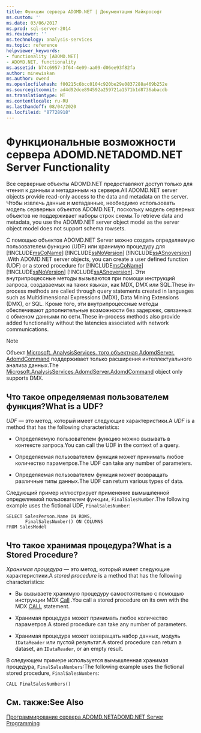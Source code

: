 ```yaml
---
title: Функции сервера ADOMD.NET | Документация Майкрософт
ms.custom: ''
ms.date: 03/06/2017
ms.prod: sql-server-2014
ms.reviewer: ''
ms.technology: analysis-services
ms.topic: reference
helpviewer_keywords:
- functionality [ADOMD.NET]
- ADOMD.NET, functionality
ms.assetid: b74c6957-3f64-4e09-aa09-d06ee93f82fa
author: minewiskan
ms.author: owend
ms.openlocfilehash: f00215c6bcc0104c920be29e0837288a469b252e
ms.sourcegitcommit: ad4d92dce894592a259721a1571b1d8736abacdb
ms.translationtype: MT
ms.contentlocale: ru-RU
ms.lasthandoff: 08/04/2020
ms.locfileid: "87728918"
---
```

# <a name="adomdnet-server-functionality"></a><span data-ttu-id="e6c56-102">Функциональные возможности сервера ADOMD.NET</span><span class="sxs-lookup"><span data-stu-id="e6c56-102">ADOMD.NET Server Functionality</span></span>
  <span data-ttu-id="e6c56-103">Все серверные объекты ADOMD.NET предоставляют доступ только для чтения к данным и метаданным на сервере.</span><span class="sxs-lookup"><span data-stu-id="e6c56-103">All ADOMD.NET server objects provide read-only access to the data and metadata on the server.</span></span> <span data-ttu-id="e6c56-104">Чтобы извлечь данные и метаданные, необходимо использовать модель серверных объектов ADOMD.NET, поскольку модель серверных объектов не поддерживает наборы строк схемы.</span><span class="sxs-lookup"><span data-stu-id="e6c56-104">To retrieve data and metadata, you use the ADOMD.NET server object model as the server object model does not support schema rowsets.</span></span>  
  
 <span data-ttu-id="e6c56-105">С помощью объектов ADOMD.NET Server можно создать определяемую пользователем функцию (UDF) или хранимую процедуру для [!INCLUDE[msCoName](../../includes/msconame-md.md)] [!INCLUDE[ssNoVersion](../../includes/ssnoversion-md.md)] [!INCLUDE[ssASnoversion](../../includes/ssasnoversion-md.md)] .</span><span class="sxs-lookup"><span data-stu-id="e6c56-105">With ADOMD.NET server objects, you can create a user defined function (UDF) or a stored procedure for [!INCLUDE[msCoName](../../includes/msconame-md.md)] [!INCLUDE[ssNoVersion](../../includes/ssnoversion-md.md)] [!INCLUDE[ssASnoversion](../../includes/ssasnoversion-md.md)].</span></span> <span data-ttu-id="e6c56-106">Эти внутрипроцессные методы вызываются при помощи инструкций запроса, создаваемых на таких языках, как MDX, DMX или SQL.</span><span class="sxs-lookup"><span data-stu-id="e6c56-106">These in-process methods are called through query statements created in languages such as Multidimensional Expressions (MDX), Data Mining Extensions (DMX), or SQL.</span></span> <span data-ttu-id="e6c56-107">Кроме того, эти внутрипроцессные методы обеспечивают дополнительные возможности без задержек, связанных с обменом данными по сети.</span><span class="sxs-lookup"><span data-stu-id="e6c56-107">These in-process methods also provide added functionality without the latencies associated with network communications.</span></span>  
  
> [!NOTE]  
>  <span data-ttu-id="e6c56-108">Объект [Microsoft. AnalysisServices. того объектная AdomdServer. AdomdCommand](/previous-versions/sql/sql-server-2014/ms143286(v=sql.120)) поддерживает только расширения интеллектуального анализа данных.</span><span class="sxs-lookup"><span data-stu-id="e6c56-108">The [Microsoft.AnalysisServices.AdomdServer.AdomdCommand](/previous-versions/sql/sql-server-2014/ms143286(v=sql.120)) object only supports DMX.</span></span>  
  
## <a name="what-is-a-udf"></a><span data-ttu-id="e6c56-109">Что такое определяемая пользователем функция?</span><span class="sxs-lookup"><span data-stu-id="e6c56-109">What is a UDF?</span></span>  
 <span data-ttu-id="e6c56-110">*UDF* — это метод, который имеет следующие характеристики.</span><span class="sxs-lookup"><span data-stu-id="e6c56-110">A *UDF* is a method that has the following characteristics:</span></span>  
  
-   <span data-ttu-id="e6c56-111">Определяемую пользователем функцию можно вызывать в контексте запроса.</span><span class="sxs-lookup"><span data-stu-id="e6c56-111">You can call the UDF in the context of a query.</span></span>  
  
-   <span data-ttu-id="e6c56-112">Определяемая пользователем функция может принимать любое количество параметров.</span><span class="sxs-lookup"><span data-stu-id="e6c56-112">The UDF can take any number of parameters.</span></span>  
  
-   <span data-ttu-id="e6c56-113">Определяемая пользователем функция может возвращать различные типы данных.</span><span class="sxs-lookup"><span data-stu-id="e6c56-113">The UDF can return various types of data.</span></span>  
  
 <span data-ttu-id="e6c56-114">Следующий пример иллюстрирует применение вымышленной определяемой пользователем функции, `FinalSalesNumber`.</span><span class="sxs-lookup"><span data-stu-id="e6c56-114">The following example uses the fictional UDF, `FinalSalesNumber`:</span></span>  
  
```  
SELECT SalesPerson.Name ON ROWS,  
       FinalSalesNumber() ON COLUMNS  
FROM SalesModel  
```  
  
## <a name="what-is-a-stored-procedure"></a><span data-ttu-id="e6c56-115">Что такое хранимая процедура?</span><span class="sxs-lookup"><span data-stu-id="e6c56-115">What is a Stored Procedure?</span></span>  
 <span data-ttu-id="e6c56-116">*Хранимая процедура* — это метод, который имеет следующие характеристики.</span><span class="sxs-lookup"><span data-stu-id="e6c56-116">A *stored procedure* is a method that has the following characteristics:</span></span>  
  
-   <span data-ttu-id="e6c56-117">Вы вызываете хранимую процедуру самостоятельно с помощью инструкции MDX [Call](/sql/mdx/mdx-data-manipulation-call) .</span><span class="sxs-lookup"><span data-stu-id="e6c56-117">You call a stored procedure on its own with the MDX [CALL](/sql/mdx/mdx-data-manipulation-call) statement.</span></span>  
  
-   <span data-ttu-id="e6c56-118">Хранимая процедура может принимать любое количество параметров.</span><span class="sxs-lookup"><span data-stu-id="e6c56-118">A stored procedure can take any number of parameters.</span></span>  
  
-   <span data-ttu-id="e6c56-119">Хранимая процедура может возвращать набор данных, модуль `IDataReader` или пустой результат.</span><span class="sxs-lookup"><span data-stu-id="e6c56-119">A stored procedure can return a dataset, an `IDataReader`, or an empty result.</span></span>  
  
 <span data-ttu-id="e6c56-120">В следующем примере используется вымышленная хранимая процедура, `FinalSalesNumbers`:</span><span class="sxs-lookup"><span data-stu-id="e6c56-120">The following example uses the fictional stored procedure, `FinalSalesNumbers`:</span></span>  
  
```  
CALL FinalSalesNumbers()  
```  
  
## <a name="see-also"></a><span data-ttu-id="e6c56-121">См. также:</span><span class="sxs-lookup"><span data-stu-id="e6c56-121">See Also</span></span>  
 [<span data-ttu-id="e6c56-122">Программирование сервера ADOMD.NET</span><span class="sxs-lookup"><span data-stu-id="e6c56-122">ADOMD.NET Server Programming</span></span>](https://docs.microsoft.com/bi-reference/adomd/multidimensional-models-adomd-net-server/adomd-net-server-programming)  
  
  
